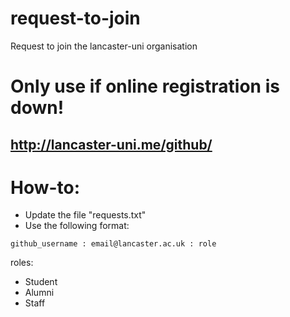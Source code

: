 # request-to-join
Request to join the lancaster-uni organisation

# Only use if online registration is down!
## http://lancaster-uni.me/github/

# How-to:

- Update the file "requests.txt"
- Use the following format:
```
github_username : email@lancaster.ac.uk : role
```

roles:
- Student
- Alumni
- Staff
